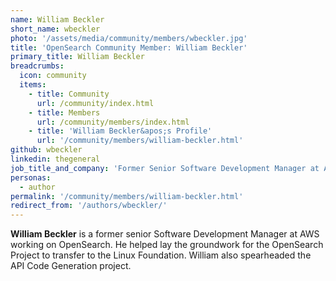 ```yaml
---
name: William Beckler
short_name: wbeckler
photo: '/assets/media/community/members/wbeckler.jpg'
title: 'OpenSearch Community Member: William Beckler'
primary_title: William Beckler
breadcrumbs:
  icon: community
  items:
    - title: Community
      url: /community/index.html
    - title: Members
      url: /community/members/index.html
    - title: 'William Beckler&apos;s Profile'
      url: '/community/members/william-beckler.html'
github: wbeckler
linkedin: thegeneral
job_title_and_company: 'Former Senior Software Development Manager at AWS working on OpenSearch'
personas:
  - author
permalink: '/community/members/william-beckler.html'
redirect_from: '/authors/wbeckler/'
---
```


**William Beckler** is a former senior Software Development Manager at AWS working on OpenSearch. He helped lay the groundwork for the OpenSearch Project to transfer to the Linux Foundation. William also spearheaded the API Code Generation project. 
